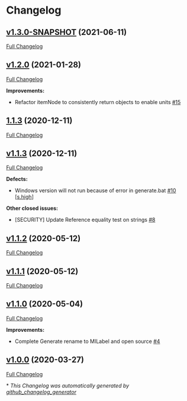 # Changelog

## [v1.3.0-SNAPSHOT](https://github.com/NASA-PDS/mi-label/tree/v1.3.0-SNAPSHOT) (2021-06-11)

[Full Changelog](https://github.com/NASA-PDS/mi-label/compare/v1.2.0...v1.3.0-SNAPSHOT)

## [v1.2.0](https://github.com/NASA-PDS/mi-label/tree/v1.2.0) (2021-01-28)

[Full Changelog](https://github.com/NASA-PDS/mi-label/compare/1.1.3...v1.2.0)

**Improvements:**

- Refactor itemNode to consistently return objects to enable units [\#15](https://github.com/NASA-PDS/mi-label/issues/15)

## [1.1.3](https://github.com/NASA-PDS/mi-label/tree/1.1.3) (2020-12-11)

[Full Changelog](https://github.com/NASA-PDS/mi-label/compare/v1.1.3...1.1.3)

## [v1.1.3](https://github.com/NASA-PDS/mi-label/tree/v1.1.3) (2020-12-11)

[Full Changelog](https://github.com/NASA-PDS/mi-label/compare/v1.1.2...v1.1.3)

**Defects:**

- Windows version will not run because of error in generate.bat [\#10](https://github.com/NASA-PDS/mi-label/issues/10) [[s.high](https://github.com/NASA-PDS/mi-label/labels/s.high)]

**Other closed issues:**

- \[SECURITY\] Update Reference equality test on strings [\#8](https://github.com/NASA-PDS/mi-label/issues/8)

## [v1.1.2](https://github.com/NASA-PDS/mi-label/tree/v1.1.2) (2020-05-12)

[Full Changelog](https://github.com/NASA-PDS/mi-label/compare/v1.1.1...v1.1.2)

## [v1.1.1](https://github.com/NASA-PDS/mi-label/tree/v1.1.1) (2020-05-12)

[Full Changelog](https://github.com/NASA-PDS/mi-label/compare/v1.1.0...v1.1.1)

## [v1.1.0](https://github.com/NASA-PDS/mi-label/tree/v1.1.0) (2020-05-04)

[Full Changelog](https://github.com/NASA-PDS/mi-label/compare/v1.0.0...v1.1.0)

**Improvements:**

- Complete Generate rename to MILabel and open source [\#4](https://github.com/NASA-PDS/mi-label/issues/4)

## [v1.0.0](https://github.com/NASA-PDS/mi-label/tree/v1.0.0) (2020-03-27)

[Full Changelog](https://github.com/NASA-PDS/mi-label/compare/6b9b829e9965ce053b425ca3334e9e0341847627...v1.0.0)



\* *This Changelog was automatically generated by [github_changelog_generator](https://github.com/github-changelog-generator/github-changelog-generator)*
